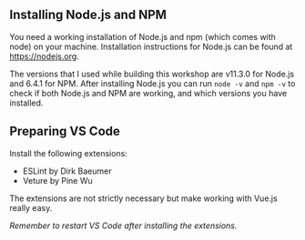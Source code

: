 ## Installing Node.js and NPM
You need a working installation of Node.js and npm (which comes with node) on your machine. Installation instructions for Node.js can be found at https://nodejs.org.

The versions that I used while building this workshop are v11.3.0 for Node.js and 6.4.1 for NPM. After installing Node.js you can run `node -v` and `npm -v` to check if both Node.js and NPM are working, and which versions you have installed.

## Preparing VS Code
Install the following extensions:
- ESLint by Dirk Baeumer
- Veture by Pine Wu

The extensions are not strictly necessary but make working with Vue.js really easy.

*Remember to restart VS Code after installing the extensions.*
